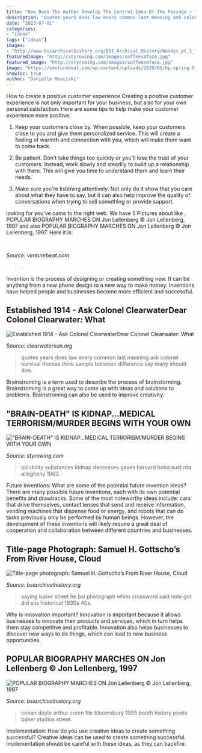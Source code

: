 ```yaml
---
title: "How Does The Author Develop The Central Idea Of The Passage ~ Title-page Photograph: Samuel H. Gottscho’s From River House, Cloud"
description: "Quotes years does law every common last meaning ask colonel survival thomas think sample between difference say many should don"
date: "2023-07-01"
categories:
- "ideas"
tags: ["ideas"]
images:
- "http://www.bsiarchivalhistory.org/BSI_Archival_History/Woodys_pt_1_files/droppedImage_11.png"
featuredImage: "http://styrowing.com/images/coffeesmface.jpg"
featured_image: "http://styrowing.com/images/coffeesmface.jpg"
image: "https://venturebeat.com/wp-content/uploads/2020/05/hp-spring-5.jpg"
ShowToc: true
author: "Danielle Mosciski"
---
```



How to create a positive customer experience
Creating a positive customer experience is not only important for your business, but also for your own personal satisfaction. Here are some tips to help make your customer experience more positive:
1. Keep your customers close by. When possible, keep your customers close to you and give them personalized service. This will create a feeling of warmth and connection with you, which will make them want to come back.

2. Be patient. Don't take things too quickly or you'll lose the trust of your customers. Instead, work slowly and steadily to build up a relationship with them. This will give you time to understand them and learn their needs.

3. Make sure you're listening attentively. Not only do it show that you care about what they have to say, but it can also help improve the quality of conversations when trying to sell something or provide support.

	

		
looking for  you've came to the right web. We have 5 Pictures about  like , POPULAR BIOGRAPHY MARCHES ON Jon Lellenberg © Jon Lellenberg, 1997 and also POPULAR BIOGRAPHY MARCHES ON Jon Lellenberg © Jon Lellenberg, 1997. Here it is:
		
    
## 

<img loading=lazy src="https://venturebeat.com/wp-content/uploads/2020/05/hp-spring-5.jpg" onerror="this.onerror=null;this.src='https://tse2.mm.bing.net/th?id=OIP.fXSXyjRlr5jTrM8LdxvxWQHaFj&amp;pid=15.1';" alt="">

_Source: venturebeat.com_

>. 

	

Invention is the process of designing or creating something new. It can be anything from a new phone design to a new way to make money. Inventions have helped people and businesses become more efficient and successful.

    
## Established 1914 - ﻿Ask Colonel ClearwaterDear Colonel Clearwater: What

<img loading=lazy src="http://clearwatersun.org/yahoo_site_admin/assets/images/col_cw_from_equinox_issue.98192504_std.png" onerror="this.onerror=null;this.src='https://tse2.mm.bing.net/th?id=OIP.UVUSZrs7f8DVfAAK3ts4rgHaLa&amp;pid=15.1';" alt="Established 1914 - ﻿Ask Colonel ClearwaterDear Colonel Clearwater: What">

_Source: clearwatersun.org_

>quotes years does law every common last meaning ask colonel survival thomas think sample between difference say many should don. 

	

Brainstroming is a term used to describe the process of brainstorming. Brainstroming is a great way to come up with ideas and solutions to problems. Brainstroming can also be used to improve creativity.

    
## &quot;BRAIN-DEATH&quot; IS KIDNAP...MEDICAL TERRORISM/MURDER BEGINS WITH YOUR OWN

<img loading=lazy src="http://styrowing.com/images/coffeesmface.jpg" onerror="this.onerror=null;this.src='https://tse2.mm.bing.net/th?id=OIP.TVN1p-BTYk2RIpDa6ntgYgHaJ8&amp;pid=15.1';" alt="&quot;BRAIN-DEATH&quot; IS KIDNAP...MEDICAL TERRORISM/MURDER BEGINS WITH YOUR OWN">

_Source: styrowing.com_

>solubility substances kidnap decreases gases harvard holocaust rita allegheny 1963. 

	

Future inventions: What are some of the potential future invention ideas?
There are many possible future inventions, each with its own potential benefits and drawbacks. Some of the most noteworthy ideas include: cars that drive themselves, contact lenses that send and receive information, vending machines that dispense food or energy, and robots that can do tasks previously only be performed by human beings. However, the development of these inventions will likely require a great deal of cooperation and collaboration between different countries and businesses.

    
## Title-page Photograph: Samuel H. Gottscho’s From River House, Cloud

<img loading=lazy src="http://www.bsiarchivalhistory.org/BSI_Archival_History/Woodys_pt_1_files/droppedImage_11.png" onerror="this.onerror=null;this.src='https://tse1.mm.bing.net/th?id=OIP.0MO0qWBsyz2zJBiUiA805gAAAA&amp;pid=15.1';" alt="Title-page photograph: Samuel H. Gottscho’s From River House, Cloud">

_Source: bsiarchivalhistory.org_

>saying baker street he bsi photograph whim crossword said note got did sits historical 1930s 40s. 

	

Why is innovation important?
Innovation is important because it allows businesses to innovate their products and services, which in turn helps them stay competitive and profitable. Innovation also helps businesses to discover new ways to do things, which can lead to new business opportunities.

    
## POPULAR BIOGRAPHY MARCHES ON Jon Lellenberg © Jon Lellenberg, 1997

<img loading=lazy src="http://www.bsiarchivalhistory.org/BSI_Archival_History/Lellenberg_-_Coren_and_Booth_files/droppedImage.jpg" onerror="this.onerror=null;this.src='https://tse4.mm.bing.net/th?id=OIP.xDFjeBt60LcXvkWFiyZD3wHaK6&amp;pid=15.1';" alt="POPULAR BIOGRAPHY MARCHES ON Jon Lellenberg © Jon Lellenberg, 1997">

_Source: bsiarchivalhistory.org_

>conan doyle arthur coren file bloomsbury 1995 booth history pixels baker studios street. 

	

Implementation: How do you use creative ideas to create something successful?
Creative ideas can be used to create something successful. Implementation should be careful with these ideas, as they can backfire.

